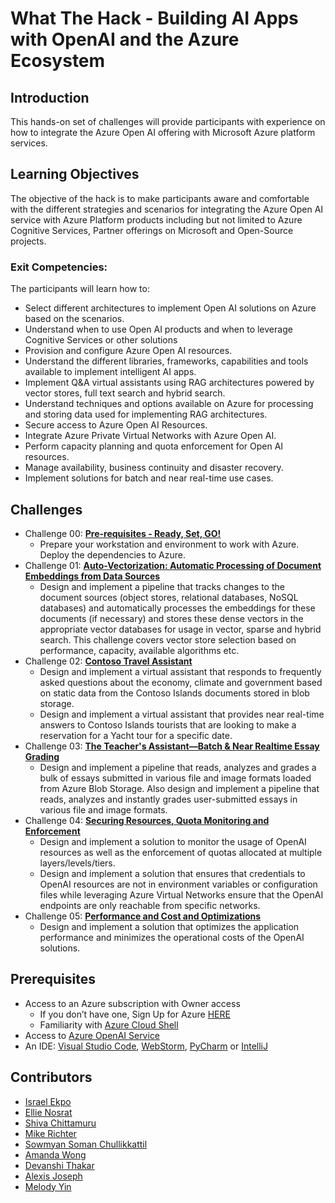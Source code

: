 # What The Hack - Building AI Apps with OpenAI and the Azure Ecosystem

## Introduction

This hands-on set of challenges will provide participants with experience on how to integrate the Azure Open AI offering with Microsoft Azure platform services.

## Learning Objectives

The objective of the hack is to make participants aware and comfortable with the different strategies and scenarios for integrating the Azure Open AI service with Azure Platform products including but not limited to Azure Cognitive Services, Partner offerings on Microsoft and Open-Source projects.

### Exit Competencies: 
The participants will learn how to:
- Select different architectures to implement Open AI solutions on Azure based on the scenarios.
- Understand when to use Open AI products and when to leverage Cognitive Services or other solutions
- Provision and configure Azure Open AI resources.
- Understand the different libraries, frameworks, capabilities and tools available to implement intelligent AI apps.
- Implement Q&A virtual assistants using RAG architectures powered by vector stores, full text search and hybrid search.
- Understand techniques and options available on Azure for processing and storing data used for implementing RAG architectures.
- Secure access to Azure Open AI Resources.
- Integrate Azure Private Virtual Networks with Azure Open AI.
- Perform capacity planning and quota enforcement for Open AI resources.
- Manage availability, business continuity and disaster recovery.
- Implement solutions for batch and near real-time use cases.

## Challenges

- Challenge 00: **[Pre-requisites - Ready, Set, GO!](Student/Challenge-00.md)**
	 - Prepare your workstation and environment to work with Azure. Deploy the dependencies to Azure.
- Challenge 01: **[Auto-Vectorization: Automatic Processing of Document Embeddings from Data Sources](Student/Challenge-01.md)**
	- Design and implement a pipeline that tracks changes to the document sources (object stores, relational databases, NoSQL databases) and automatically processes the embeddings for these documents (if necessary) and stores these dense vectors in the appropriate vector databases for usage in vector, sparse and hybrid search. This challenge covers vector store selection based on performance, capacity, available algorithms etc.
- Challenge 02: **[Contoso Travel Assistant](Student/Challenge-02.md)**
	 - Design and implement a virtual assistant that responds to frequently asked questions about the economy, climate and government based on static data from the Contoso Islands documents stored in blob storage.
	 - Design and implement a virtual assistant that provides near real-time answers to Contoso Islands tourists that are looking to make a reservation for a Yacht tour for a specific date.
- Challenge 03: **[The Teacher's Assistant—Batch & Near Realtime Essay Grading](Student/Challenge-03.md)**
	 - Design and implement a pipeline that reads, analyzes and grades a bulk of essays submitted in various file and image formats loaded from Azure Blob Storage. Also design and implement a pipeline that reads, analyzes and instantly grades user-submitted essays in various file and image formats.
- Challenge 04: **[Securing Resources, Quota Monitoring and Enforcement](Student/Challenge-04.md)**
	 - Design and implement a solution to monitor the usage of OpenAI resources as well as the enforcement of quotas allocated at multiple layers/levels/tiers.
	 - Design and implement a solution that ensures that credentials to OpenAI resources are not in environment variables or configuration files while leveraging Azure Virtual Networks ensure that the OpenAI endpoints are only reachable from specific networks.
- Challenge 05: **[Performance and Cost and Optimizations](Student/Challenge-05.md)**
     - Design and implement a solution that optimizes the application performance and minimizes the operational costs of the OpenAI solutions.


## Prerequisites

- Access to an Azure subscription with Owner access
	- If you don’t have one, Sign Up for Azure [HERE](https://azure.microsoft.com/en-us/free/)
	- Familiarity with [Azure Cloud Shell](https://learn.microsoft.com/en-us/azure/cloud-shell/overview#multiple-access-points)
- Access to [Azure OpenAI Service](https://learn.microsoft.com/en-us/azure/cognitive-services/openai/overview)
- An IDE: [Visual Studio Code](https://code.visualstudio.com/), [WebStorm](https://www.jetbrains.com/webstorm/download/), [PyCharm](https://www.jetbrains.com/pycharm/download/) or [IntelliJ](https://www.jetbrains.com/idea/download/)


## Contributors

- [Israel Ekpo](https://github.com/izzymsft)
- [Ellie Nosrat](https://github.com/ellienosrat)
- [Shiva Chittamuru](https://github.com/shivachittamuru)
- [Mike Richter](https://github.com/michaelsrichter)
- [Sowmyan Soman Chullikkattil](https://github.com/sowsan)
- [Amanda Wong](https://github.com/wongamanda)
- [Devanshi Thakar](https://github.com/devanshithakar12)
- [Alexis Joseph](https://github.com/alexistj)
- [Melody Yin](https://github.com/melody-N07)
